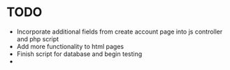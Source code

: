 # TODO

- Incorporate additional fields from create account page into js controller and  php script
- Add more functionality to html pages
- Finish script for database and begin testing 
- 
